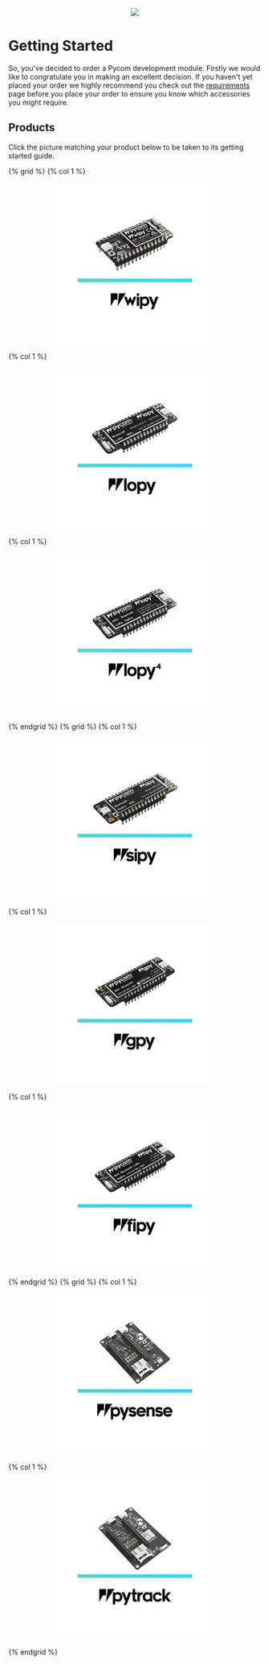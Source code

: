 <p align="center"><img src ="../../img/quickstartIcon.png" width="150"></p>

# Getting Started
So, you've decided to order a Pycom development module. Firstly we would like to
congratulate you in making an excellent decision. If you haven't yet placed your
order we highly recommend you check out the [requirements](./requirements.md)
page before you place your order to ensure you know which accessories you might
require.

## Products
Click the picture matching your product below to be taken to its getting started
guide.

{% grid %}
  {% col 1 %}<a href="connection/wipy.md"><p align="center"><img src ="./img/wipy.png"></p></a>
  {% col 1 %}<a href="connection/lopy.md"><p align="center"><img src ="./img/lopy.png"></p></a>
  {% col 1 %}<a href="connection/lopy4.md"><p align="center"><img src ="./img/lopy4.png"></p></a>
{% endgrid %}
{% grid %}
  {% col 1 %}<a href="connection/sipy.md"><p align="center"><img src ="./img/sipy.png"></p></a>
  {% col 1 %}<a href="connection/gpy.md"><p align="center"><img src ="./img/gpy.png"></p></a>
  {% col 1 %}<a href="connection/fipy.md"><p align="center"><img src ="./img/fipy.png"></p></a>
{% endgrid %}
{% grid %}
  {% col 1 %}<a href="connection/pysense.md"><p align="center"><img src ="./img/pysense.png"></p></a>
  {% col 1 %}<a href="connection/pytrack.md"><p align="center"><img src ="./img/pytrack.png"></p></a>
{% endgrid %}
